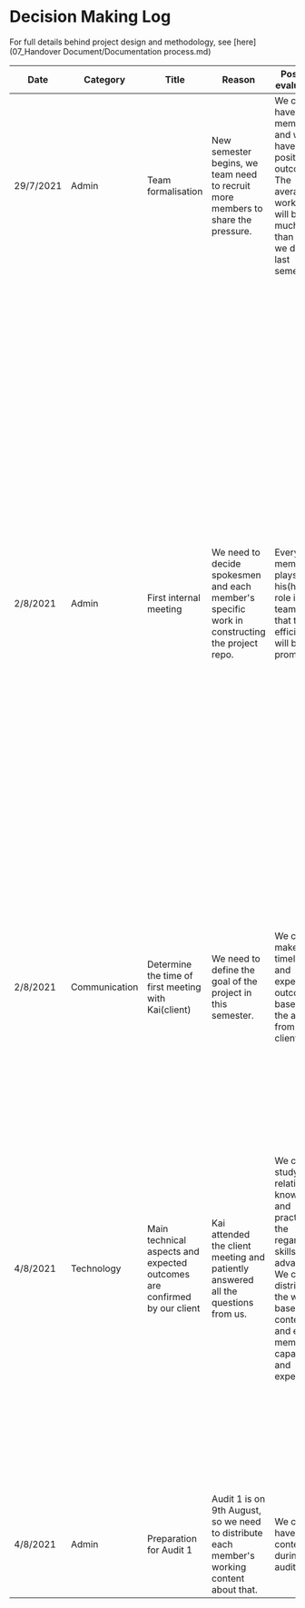# Decision Making Log

For full details behind project design and methodology, see [here](07_Handover Document/Documentation process.md)

|       **Date**        |**Category** |       **Title**                                                  |                    **Reason**                                |                               **Positive evaluation**               |      **Negative evaluation**    |          **Final decision**      |
|       ----            |-----        |        ----------                                           |                    --------                                |                               ------                              |       ------                  |         ----------        |
|       29/7/2021       |Admin        |Team formalisation                                            |New semester begins, we team need to recruit more members to share the pressure.|     We can have new members and we will have more positive outcomes. The average workload will be much less than what we did in last semester| We may need to spend some time getting familiar with each other |All team members: Jiawei Fan, Yuliang Ma, Yuchen Wang, Xiaoxiang Kong, Cilla, Tao Qu, Jiaye Li|                                  
|       2/8/2021        |Admin        |First internal meeting                                        |We need to decide spokesmen and each member's specific work in constructing the project repo.| Every member plays his(her) role in our team, so that the efficiency will be promoted|  We may need to pay attention to work handover among different members in the future| <br/>Spokesmen: Yuliang Ma, Cilla</br> <br/>Jiawei Fan:Meeting minutes, project milestones, scheduling and deliverables for the semester.</br><br/>Yuliang Ma: create a Statement of Work (SoW), articulate client’s vision and objectives.</br><br/>Yuchen Wang: project milestones, scheduling and deliverables for the semester.</br><br/>Cilla:technical and other constraints, risk management.</br><br/>Xiaoxiang Kong:Decision making, answer Project Client Map.</br><br/>Tao Qu: worklog,  identification of resources, risks, potential costs and who will bear them.</br><br/>Jiaye Li: Write team charter.</br>| 
|       2/8/2021        |Communication|Determine the time of first meeting with Kai(client)          |We need to define the goal of the project in this semester.| We can make our timeline and expected outcome based on the answer from our client.| Our client may need to spend some time although he is very busy with his company.| Yuliang Ma sent an invitation and Kai agreed that he would attent the meeting at 15:45 4/8/2021.|
|       4/8/2021        |Technology   |Main technical aspects and expected outcomes are confirmed by our client        | Kai attended the client meeting and patiently answered all the questions from us.|  We can study relative knowledge and practice the regarding skills in advance. We can distribute the work based its content and each member's capacity and experience | The expectation and guidance given by the client may still be general. Hence we team still need to decide the technical route. The final outcome may be a bit different from the client's expectation.| This semester, we need to extract the demographic, psychographic and behavioural information from the story-board format video uploaded by the user. To achieve this, we need to focus on NLP firstly(AWS was recommended by the client), then we need to consider using computer vision to get other information. The bonus options are activity identification and database. We can attempt to design these parts if our NLP and CV model is good enough.
|       4/8/2021        |Admin        |Preparation for Audit 1                                      |Audit 1 is on 9th August, so we need to distribute each member's working content about that.| We can have fuller content during the audit.| It may take extra time for each member to prepare it. | Every member was arranged to complete corresponding work before 6th August. The ppt will be completed by 8th August.|


